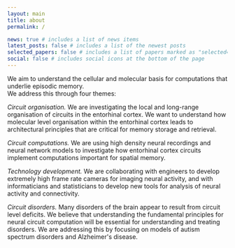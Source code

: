 ```yaml
---
layout: main
title: about
permalink: /

news: true # includes a list of news items
latest_posts: false # includes a list of the newest posts
selected_papers: false # includes a list of papers marked as "selected={true}"
social: false # includes social icons at the bottom of the page
---
```


We aim to understand the cellular and molecular basis for computations that underlie episodic memory.  
We address this through four themes:

*Circuit organisation.* We are investigating the local and long-range organisation of circuits in the entorhinal cortex. We want to understand how molecular level organisation within the entorhinal cortex leads to architectural principles that are critical for memory storage and retrieval.

*Circuit computations.* We are using high density neural recordings and neural network models to investigate how entorhinal cortex circuits implement computations important for spatial memory.

*Technology development.* We are collaborating with engineers to develop extremely high frame rate cameras for imaging neural activity, and with informaticians and statisticians to develop new tools for analysis of neural activity and connectivity.

*Circuit disorders.* Many disorders of the brain appear to result from circuit level deficits. We believe that understanding the fundamental principles for neural circuit computation will be essential for understanding and treating disorders. We are addressing this by focusing on models of autism spectrum disorders and Alzheimer's disease.
